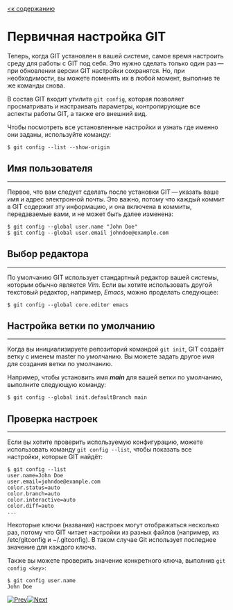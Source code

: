[<к содержанию](./readme.md)

# Первичная настройка GIT

Теперь, когда GIT установлен в вашей системе, самое время настроить среду для работы с GIT под себя. Это нужно сделать только один раз — при обновлении версии GIT настройки сохранятся. Но, при необходимости, вы можете поменять их в любой момент, выполнив те же команды снова.

В состав GIT входит утилита `git config`, которая позволяет просматривать и настраивать параметры, контролирующие все аспекты работы GIT, а также его внешний вид. 

Чтобы посмотреть все установленные настройки и узнать где именно они заданы, используйте команду:

``` $ git config --list --show-origin ```

## Имя пользователя
---
Первое, что вам следует сделать после установки GIT — указать ваше имя и адрес электронной почты. Это важно, потому что каждый коммит в GIT содержит эту информацию, и она включена в коммиты, передаваемые вами, и не может быть далее изменена:

```
$ git config --global user.name "John Doe"
$ git config --global user.email johndoe@example.com
```

## Выбор редактора
---
По умолчанию GIT использует стандартный редактор вашей системы, которым обычно является *Vim*. Если вы хотите использовать другой текстовый редактор, например, *Emacs*, можно проделать следующее:

```
$ git config --global core.editor emacs
```

## Настройка ветки по умолчанию
---
Когда вы инициализируете репозиторий командой `git init`, GIT создаёт ветку с именем master по умолчанию. Вы можете задать другое имя для создания ветки по умолчанию.

Например, чтобы установить имя ***main*** для вашей ветки по умолчанию, выполните следующую команду:

```
$ git config --global init.defaultBranch main
```
## Проверка настроек
---
Если вы хотите проверить используемую конфигурацию, можете использовать команду `git config --list`, чтобы показать все настройки, которые GIT найдёт:

```
$ git config --list
user.name=John Doe
user.email=johndoe@example.com
color.status=auto
color.branch=auto
color.interactive=auto
color.diff=auto
...
```
Некоторые ключи (названия) настроек могут отображаться несколько раз, потому что GIT читает настройки из разных файлов (например, из /etc/gitconfig и ~/.gitconfig). В таком случае Git использует последнее значение для каждого ключа.

Также вы можете проверить значение конкретного ключа, выполнив `git config <key>`:

```
$ git config user.name
John Doe
```
[![Prev](/assets/prev3.png)](help.md "Предыдущий раздел")[![Next](/assets/next3.png)](repo_create.md "Следующий раздел")